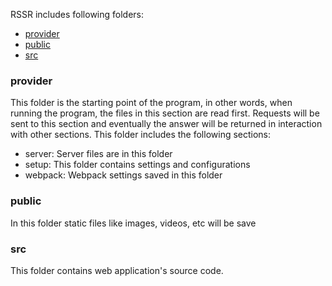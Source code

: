 RSSR includes following folders:

- [provider](#provider)
- [public](#public)
- [src](#src)

### provider
This folder is the starting point of the program, in other words, when running the program, the files in this section are read first. Requests will be sent to this section and eventually the answer will be returned in interaction with other sections.
This folder includes the following sections:
- server: Server files are in this folder
- setup: This folder contains settings and configurations
- webpack: Webpack settings saved in this folder

### public
In this folder static files like images, videos, etc will be save
### src
This folder contains web application's source code.
